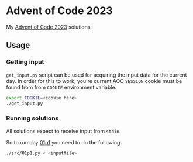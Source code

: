 # Advent of Code 2023

My [Advent of Code 2023](https://adventofcode.com/2023) solutions.

## Usage

### Getting input

`get_input.py` script can be used for acquiring the input data for the current day.
In order for this to work, you're current AOC `SESSION` cookie must be found from
from `COOKIE` environment variable.

```sh
export COOKIE=<cookie here>
./get_input.py
```

### Running solutions

All solutions expect to receive input from `stdin`.

So to run day [01p1](./src/01p1) you need to do the following.

```sh
./src/01p1.py < <inputfile>
```
